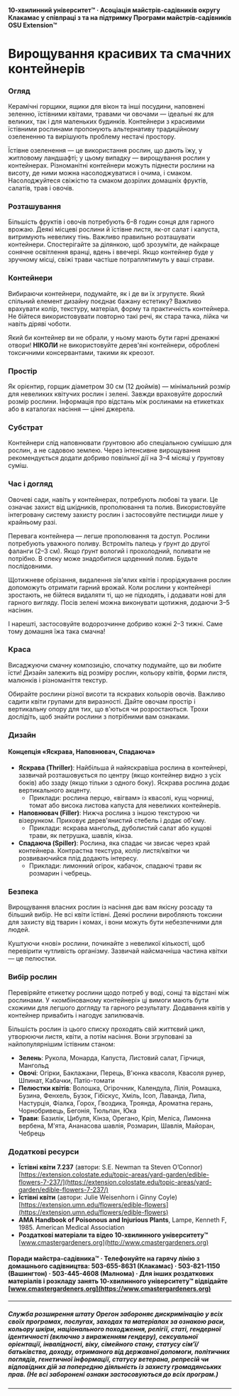 #### 10-хвилинний університет™ · Асоціація майстрів-садівників округу Клакамас у співпраці з та на підтримку Програми майстрів-садівників OSU Extension™

# Вирощування красивих та смачних контейнерів

### Огляд

Керамічні горщики, ящики для вікон та інші посудини, наповнені зеленню, їстівними квітами, травами чи овочами — ідеальні як для великих, так і для маленьких будинків. Контейнери з красивими їстівними рослинами пропонують альтернативу традиційному озелененню та вирішують проблему нестачі простору.

Їстівне озеленення — це використання рослин, що дають їжу, у житловому ландшафті; у цьому випадку — вирощування рослин у контейнерах. Різноманітні контейнери можуть піднести рослини на висоту, де ними можна насолоджуватися і очима, і смаком. Насолоджуйтеся свіжістю та смаком дозрілих домашніх фруктів, салатів, трав і овочів.

### Розташування

Більшість фруктів і овочів потребують 6–8 годин сонця для гарного врожаю. Деякі місцеві рослини й їстівне листя, як-от салат і капуста, витримують невелику тінь. Важливо правильно розташувати контейнери. Спостерігайте за ділянкою, щоб зрозуміти, де найкраще сонячне освітлення вранці, вдень і ввечері. Якщо контейнер буде у зручному місці, свіжі трави частіше потраплятимуть у ваші страви.

### Контейнери

Вибираючи контейнери, подумайте, як і де ви їх згрупуєте. Який спільний елемент дизайну поєднає бажану естетику? Важливо врахувати колір, текстуру, матеріал, форму та практичність контейнера. Не бійтеся використовувати повторно такі речі, як стара тачка, лійка чи навіть діряві чоботи.

Який би контейнер ви не обрали, у ньому мають бути гарні дренажні отвори! **НІКОЛИ** не використовуйте дерев'яні контейнери, оброблені токсичними консервантами, такими як креозот.

### Простір

Як орієнтир, горщик діаметром 30 см (12 дюймів) — мінімальний розмір для невеликих квітучих рослин і зелені. Завжди враховуйте дорослий розмір рослини. Інформація про відстань між рослинами на етикетках або в каталогах насіння — цінні джерела.

### Субстрат

Контейнери слід наповнювати ґрунтовою або спеціальною сумішшю для рослин, а не садовою землею. Через інтенсивне вирощування рекомендується додати добриво повільної дії на 3–4 місяці у ґрунтову суміш.

### Час і догляд

Овочеві сади, навіть у контейнерах, потребують любові та уваги. Це означає захист від шкідників, прополювання та полив. Використовуйте інтегровану систему захисту рослин і застосовуйте пестициди лише у крайньому разі.

Перевага контейнера — легше прополювання та доступ. Рослини потребують уважного поливу. Встроміть палець у ґрунт до другої фаланги (2–3 см). Якщо ґрунт вологий і прохолодний, поливати не потрібно. В спеку може знадобитися щоденний полив. Будьте послідовними.

Щотижневе обрізання, видалення зів'ялих квітів і проріджування рослин допоможуть отримати гарний врожай. Коли рослини у контейнері зростають, не бійтеся видаляти ті, що не підходять, і додавати нові для гарного вигляду. Посів зелені можна виконувати щотижня, додаючи 3–5 насінин.

І нарешті, застосовуйте водорозчинне добриво кожні 2–3 тижні. Саме тому домашня їжа така смачна!

### Краса

Висаджуючи смачну композицію, спочатку подумайте, що ви любите їсти! Дизайн залежить від розміру рослин, кольору квітів, форми листя, малюнків і різноманіття текстур.

Обирайте рослини різної висоти та яскравих кольорів овочів. Важливо садити квіти групами для виразності. Дайте овочам простір і вертикальну опору для тих, що в'ються чи розростаються. Трохи дослідіть, щоб знайти рослини з потрібними вам ознаками.

### Дизайн

#### Концепція «Яскрава, Наповнювач, Спадаюча»

- **Яскрава (Thriller)**: Найбільша й найяскравіша рослина в контейнері, зазвичай розташовується по центру (якщо контейнер видно з усіх боків) або ззаду (якщо тільки з одного боку). Яскрава рослина додає вертикального акценту.
  - Приклади: рослина перцю, «вігвам» із квасолі, кущ чорниці, томат або висока листова капуста для невеликих контейнерів.
- **Наповнювач (Filler)**: Нижча рослина з іншою текстурою чи візерунком. Приховує дерев'янистий стебель і додає об'єму.
  - Приклади: яскрава мангольд, дуболистий салат або кущові трави, як петрушка, шавлія, кінза.
- **Спадаюча (Spiller)**: Рослина, яка спадає чи звисає через край контейнера. Контрастна текстура, колір листя/квітки чи розвиваючийся плід додають інтересу.
  - Приклади: лимонний огірок, кабачок, спадаючі трави як розмарин і чебрець.

### Безпека

Вирощування власних рослин із насіння дає вам якісну розсаду та більший вибір. Не всі квіти їстівні. Деякі рослини виробляють токсини для захисту від тварин і комах, і вони можуть бути небезпечними для людей.

Куштуючи «нові» рослини, починайте з невеликої кількості, щоб перевірити чутливість організму. Зазвичай найсмачніша частина квітки — це пелюстки.

### Вибір рослин

Перевіряйте етикетку рослини щодо потреб у воді, сонці та відстані між рослинами. У «комбінованому контейнері» ці вимоги мають бути схожими для легшого догляду та гарного результату. Додавання квітів у контейнер привабить і нагодує запилювачів.

Більшість рослин із цього списку проходять свій життєвий цикл, утворюючи листя, квіти, а потім насіння. Вони згруповані за найпопулярнішим їстівним станом:

- **Зелень**: Рукола, Монарда, Капуста, Листовий салат, Гірчиця, Мангольд
- **Овочі**: Огірки, Баклажани, Перець, В'юнка квасоля, Квасоля рунер, Шпинат, Кабачки, Патіо-томати
- **Пелюстки квітів**: Волошка, Огірочник, Календула, Лілія, Ромашка, Бузина, Фенхель, Бузок, Гібіскус, Хміль, Ісоп, Лаванда, Липа, Настурція, Фіалка, Горох, Гвоздика, Троянда, Ароматна герань, Чорнобривець, Бегонія, Тюльпан, Юка
- **Трави**: Базилік, Цибуля, Кінза, Орегано, Кріп, Меліса, Лимонна вербена, М'ята, Ананасова шавлія, Розмарин, Шавлія, Майоран, Чебрець

### Додаткові ресурси

- **Їстівні квіти 7.237** (автори: S.E. Newman та Steven O’Connor)  
  [https://extension.colostate.edu/topic-areas/yard-garden/edible-flowers-7-237/](https://extension.colostate.edu/topic-areas/yard-garden/edible-flowers-7-237/)
- **Їстівні квіти** (автори: Julie Weisenhorn і Ginny Coyle)  
  [https://extension.umn.edu/flowers/edible-flowers](https://extension.umn.edu/flowers/edible-flowers)
- **AMA Handbook of Poisonous and Injurious Plants**, Lampe, Kenneth F, 1985. American Medical Association
- **Роздаткові матеріали та відео 10-хвилинного університету™**  
  [www.cmastergardeners.org](http://www.cmastergardeners.org)

#### Поради майстра-садівника™ · Телефонуйте на гарячу лінію з домашнього садівництва: 503-655-8631 (Клакамас) · 503-821-1150 (Вашингтон) · 503-445-4608 (Малнома) · Для інших роздаткових матеріалів і розкладу занять 10-хвилинного університету™ відвідайте [www.cmastergardeners.org](https://www.cmastergardeners.org)

---

##### Служба розширення штату Орегон забороняє дискримінацію у всіх своїх програмах, послугах, заходах та матеріалах за ознакою раси, кольору шкіри, національного походження, релігії, статі, гендерної ідентичності (включно з вираженням гендеру), сексуальної орієнтації, інвалідності, віку, сімейного стану, статусу сім’ї/батьківства, доходу, отриманого від державної допомоги, політичних поглядів, генетичної інформації, статусу ветерана, репресій чи відповідних дій за попередню діяльність із захисту громадянських прав. (Не всі заборонені ознаки застосовуються до всіх програм.)
---